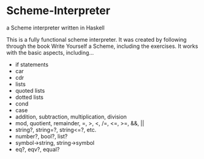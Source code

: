 # Scheme-Interpreter
a Scheme interpreter written in Haskell

This is a fully functional scheme interpreter. 
It was created by following through the book Write Yourself a Scheme, including the exercises.
It works with the basic aspects, including...

- if statements
- car
- cdr
- lists
- quoted lists
- dotted lists
- cond
- case
- addition, subtraction, multiplication, division
- mod, quotient, remainder, =, >, <, /=, <=, >=, &&, ||
- string?, string=?, string<=?, etc.
- number?, bool?, list?
- symbol->string, string->symbol
- eq?, eqv?, equal?
